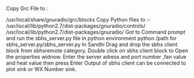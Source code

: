 Copy Grc File to :

/usr/local/share/gnuradio/grc/blocks
Copy Python files to :-
/usr/local/lib/python2.7/dist-packages/gnuradio/controls/
/usr/local/lib/python2.7/dist-packages/gnuradio/
Got to Command prompt and run the sbhs_server.py file in python environment 
python /path for sbhs_server.py/sbhs_server.py
In Sandhi Drag and drop the sbhs client block from sbhsremote category.
Double click on sbhs client block to Open the properties widnow.
Enter the server adress and port number ,fan value and heat value then press Enter
Output of sbhs client can be connected to plot sink or WX Number sink.

